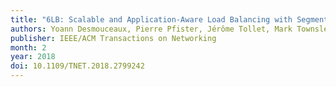 ```yaml
---
title: "6LB: Scalable and Application-Aware Load Balancing with Segment Routing"
authors: Yoann Desmouceaux, Pierre Pfister, Jérôme Tollet, Mark Townsley and Thomas Clausen
publisher: IEEE/ACM Transactions on Networking
month: 2
year: 2018
doi: 10.1109/TNET.2018.2799242
---
```



